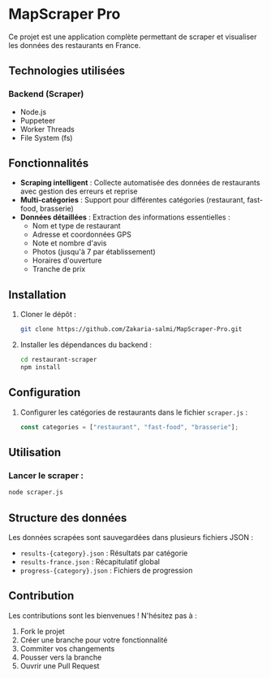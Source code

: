 # MapScraper Pro

Ce projet est une application complète permettant de scraper et visualiser les données des restaurants en France.

## Technologies utilisées

### Backend (Scraper)

-   Node.js
-   Puppeteer
-   Worker Threads
-   File System (fs)

## Fonctionnalités

-   **Scraping intelligent** : Collecte automatisée des données de restaurants avec gestion des erreurs et reprise
-   **Multi-catégories** : Support pour différentes catégories (restaurant, fast-food, brasserie)
-   **Données détaillées** : Extraction des informations essentielles :
    -   Nom et type de restaurant
    -   Adresse et coordonnées GPS
    -   Note et nombre d'avis
    -   Photos (jusqu'à 7 par établissement)
    -   Horaires d'ouverture
    -   Tranche de prix

## Installation

1. Cloner le dépôt :

    ```bash
    git clone https://github.com/Zakaria-salmi/MapScraper-Pro.git
    ```

2. Installer les dépendances du backend :

    ```bash
    cd restaurant-scraper
    npm install
    ```

## Configuration

1. Configurer les catégories de restaurants dans le fichier `scraper.js` :
    ```javascript
    const categories = ["restaurant", "fast-food", "brasserie"];
    ```

## Utilisation

### Lancer le scraper :

```bash
node scraper.js
```

## Structure des données

Les données scrapées sont sauvegardées dans plusieurs fichiers JSON :

-   `results-{category}.json` : Résultats par catégorie
-   `results-france.json` : Récapitulatif global
-   `progress-{category}.json` : Fichiers de progression

## Contribution

Les contributions sont les bienvenues ! N'hésitez pas à :

1. Fork le projet
2. Créer une branche pour votre fonctionnalité
3. Commiter vos changements
4. Pousser vers la branche
5. Ouvrir une Pull Request



